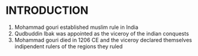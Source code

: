 # INTRODUCTION
1. Mohammad gouri established muslim rule in India
1. Qudbuddin Ibak was appointed as the viceroy of the indian conquests
1. Mohammad gouri died in 1206 CE and the viceroy declared themselves indipendent rulers of the regions they ruled 
	
